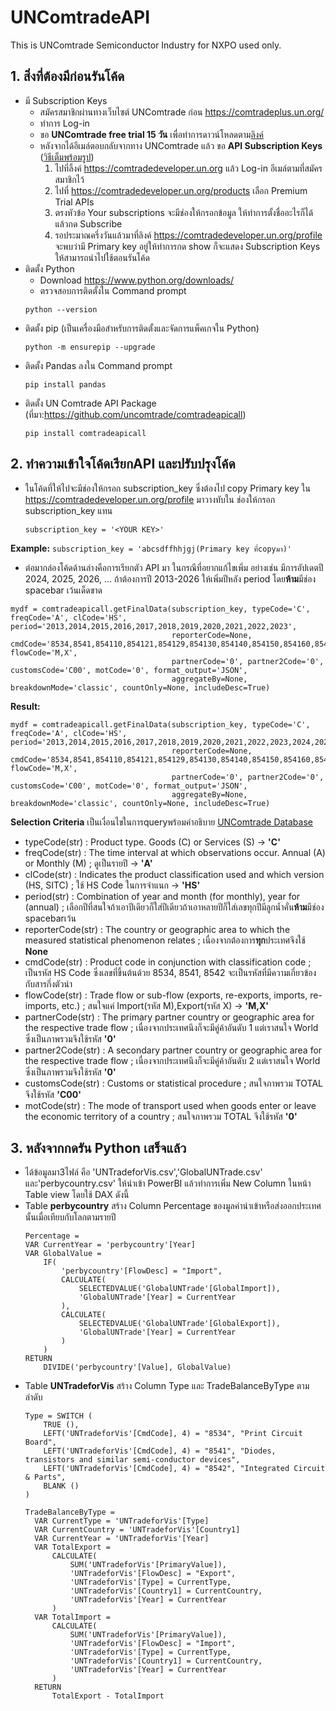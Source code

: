 # UNComtradeAPI
This is UNComtrade Semiconductor Industry for NXPO used only.
## 1. สิ่งที่ต้องมีก่อนรันโค้ด
- มี Subscription Keys
  - สมัครสมาชิกผ่านทางเว็บไซต์ UNComtrade ก่อน https://comtradeplus.un.org/
  - ทำการ Log-in
  - ขอ **UNComtrade free trial 15 วัน** เพื่อทำการดาวน์โหลดตาม[ลิงค์](https://comtradeplus.un.org/MyComtrade/TrialRequest)
  - หลังจากได้อีเมล์ตอบกลับจากทาง UNComtrade แล้ว ขอ **API Subscription Keys**  ([วิธีเต็มพร้อมรูป](https://uncomtrade.org/docs/api-subscription-keys/))
    1. ไปที่ลิ้งค์ https://comtradedeveloper.un.org แล้ว Log-in อีเมล์ตามที่สมัครสมาชิกไว้
    2. ไปที่ https://comtradedeveloper.un.org/products เลือก Premium Trial APIs
    3. ตรงหัวข้อ Your subscriptions จะมีช่องให้กรอกข้อมูล ให้ทำการตั้งชื่ออะไรก็ได้แล้วกด Subscribe
    4. รอประมาณครึ่งวันแล้วมาที่ลิงค์ https://comtradedeveloper.un.org/profile จะพบว่ามี Primary key อยู่ให้ทำการกด show ก็จะแสดง Subscription Keys ให้สามารถนำไปใช้ตอนรันโค้ด
- ติดตั้ง Python
  - Download https://www.python.org/downloads/
  - ตรวจสอบการติดตั้งใน Command prompt
  ```
  python --version
  ```
- ติดตั้ง pip (เป็นเครื่องมือสำหรับการติดตั้งและจัดการแพ็คเกจใน Python)
  ```
  python -m ensurepip --upgrade
  ```
- ติดตั้ง Pandas ลงใน Command prompt
  ```
  pip install pandas
  ```
- ติดตั้ง UN Comtrade API Package (ที่มา:https://github.com/uncomtrade/comtradeapicall)
  ```
  pip install comtradeapicall
  ```
## 2. ทำความเข้าใจโค้ดเรียกAPI และปรับปรุงโค้ด
  - ในโค้ดที่ให้ไปจะมีช่องให้กรอก subscription_key ซึ่งต้องไป copy Primary key ใน https://comtradedeveloper.un.org/profile มาวางทับใน ช่องให้กรอก subscription_key แทน
    ```
    subscription_key = '<YOUR KEY>'
    ```
   **Example:**
    ```
    subscription_key = 'abcsdffhhjgj(Primary key ที่copyมา)'
    ```
 - ต่อมากล่องโค้ดด้านล่างคือการเรียกตัว API มา ในกรณีที่อยากแก้ไขเพิ่ม อย่างเช่น มีการอัปเดตปี 2024, 2025, 2026, ... ถ้าต้องการปี 2013-2026 ให้เพิ่มปีหลัง period โดย**ห้าม**มีช่อง spacebar เว้นเด็ดขาด
  ```
  mydf = comtradeapicall.getFinalData(subscription_key, typeCode='C', freqCode='A', clCode='HS', period='2013,2014,2015,2016,2017,2018,2019,2020,2021,2022,2023',
                                      reporterCode=None, cmdCode='8534,8541,854110,854121,854129,854130,854140,854150,854160,854190,8542,854231,854232,854233,854239,854290,854141,854142,854143,854149,854151,854159', flowCode='M,X',
                                      partnerCode='0', partner2Code='0', customsCode='C00', motCode='0', format_output='JSON',
                                      aggregateBy=None, breakdownMode='classic', countOnly=None, includeDesc=True)
  ```
  **Result:**
  ```
  mydf = comtradeapicall.getFinalData(subscription_key, typeCode='C', freqCode='A', clCode='HS', period='2013,2014,2015,2016,2017,2018,2019,2020,2021,2022,2023,2024,2025,2026',
                                      reporterCode=None, cmdCode='8534,8541,854110,854121,854129,854130,854140,854150,854160,854190,8542,854231,854232,854233,854239,854290,854141,854142,854143,854149,854151,854159', flowCode='M,X',
                                      partnerCode='0', partner2Code='0', customsCode='C00', motCode='0', format_output='JSON',
                                      aggregateBy=None, breakdownMode='classic', countOnly=None, includeDesc=True)
  ```
  **Selection Criteria** เป็นเงื่อนไขในการqueryพร้อมคำอธิบาย [UNComtrade Database](https://comtradeplus.un.org/TradeFlow?Frequency=A&Flows=X&CommodityCodes=TOTAL&Partners=0&Reporters=all&period=2023&AggregateBy=none&BreakdownMode=plus)
   - typeCode(str) : Product type. Goods (C) or Services (S) -> **'C'**
   - freqCode(str) : The time interval at which observations occur. Annual (A) or Monthly (M) ; ดูเป็นรายปี -> **'A'**
   - clCode(str) : Indicates the product classification used and which version (HS, SITC) ; ใช้ HS Code ในการจำแนก -> **'HS'**
   - period(str) : Combination of year and month (for monthly), year for (annual) ; เลือกปีที่สนใจถ้าเอาปีเดียวก็ใส่ปีเดียวถ้าเอาหลายปีก็ใส่เลขทุกปีมีลูกน้ำคั่น**ห้าม**มีช่อง spacebarเว้น
   - reporterCode(str) : The country or geographic area to which the measured statistical phenomenon relates ; เนื่องจากต้องการ**ทุก**ประเทศจึงใช้ **None**
   - cmdCode(str) : Product code in conjunction with classification code ; เป็นรหัส HS Code ซึ่งเลขที่ขึ้นต้นด้วย 8534, 8541, 8542 จะเป็นรหัสที่มีความเกี่ยวข้องกับสารกึ่งตัวนำ
   - flowCode(str) : Trade flow or sub-flow (exports, re-exports, imports, re-imports, etc.) ; สนใจแค่ Import(รหัส M),Export(รหัส X) -> **'M,X'**
   - partnerCode(str) : The primary partner country or geographic area for the respective trade flow  ; เนื่องจากประเทศนึงก็จะมีคู่ค้าอันดับ 1 แต่เราสนใจ World ซึ่งเป็นภาพรวมจึงใช้รหัส **'0'**
   - partner2Code(str) : A secondary partner country or geographic area for the respective trade flow ; เนื่องจากประเทศนึงก็จะมีคู่ค้าอันดับ 2 แต่เราสนใจ World ซึ่งเป็นภาพรวมจึงใช้รหัส **'0'**
   - customsCode(str) : Customs or statistical procedure ; สนใจภาพรวม TOTAL จึงใช้รหัส **'C00'**
   - motCode(str) : The mode of transport used when goods enter or leave the economic territory of a country ; สนใจภาพรวม TOTAL จึงใช้รหัส **'0'**
## 3. หลังจากกดรัน Python เสร็จแล้ว
  - ได้ข้อมูลมา3ไฟล์ คือ 'UNTradeforVis.csv','GlobalUNTrade.csv' และ'perbycountry.csv' ให้นำเข้า PowerBI แล้วทำการเพิ่ม New Column ในหน้า Table view โดยใช้ DAX ดังนี้
  - Table **perbycountry** สร้าง Column Percentage ของมูลค่านำเข้าหรือส่งออกประเทศนั้นเมื่อเทียบกับโลกตามรายปี
    ```
    Percentage = 
    VAR CurrentYear = 'perbycountry'[Year]
    VAR GlobalValue = 
        IF(
            'perbycountry'[FlowDesc] = "Import",
            CALCULATE(
                SELECTEDVALUE('GlobalUNTrade'[GlobalImport]),
                'GlobalUNTrade'[Year] = CurrentYear
            ),
            CALCULATE(
                SELECTEDVALUE('GlobalUNTrade'[GlobalExport]),
                'GlobalUNTrade'[Year] = CurrentYear
            )
        )
    RETURN
        DIVIDE('perbycountry'[Value], GlobalValue)
    ```
  - Table **UNTradeforVis** สร้าง Column Type และ TradeBalanceByType ตามลำดับ
    ```
    Type = SWITCH (
        TRUE (),
        LEFT('UNTradeforVis'[CmdCode], 4) = "8534", "Print Circuit Board",
        LEFT('UNTradeforVis'[CmdCode], 4) = "8541", "Diodes, transistors and similar semi-conductor devices",
        LEFT('UNTradeforVis'[CmdCode], 4) = "8542", "Integrated Circuit & Parts",
        BLANK ()
    )
    ```
    ```
    TradeBalanceByType = 
      VAR CurrentType = 'UNTradeforVis'[Type]
      VAR CurrentCountry = 'UNTradeforVis'[Country1]
      VAR CurrentYear = 'UNTradeforVis'[Year]
      VAR TotalExport = 
          CALCULATE(
              SUM('UNTradeforVis'[PrimaryValue]),
              'UNTradeforVis'[FlowDesc] = "Export",
              'UNTradeforVis'[Type] = CurrentType,
              'UNTradeforVis'[Country1] = CurrentCountry,
              'UNTradeforVis'[Year] = CurrentYear
          )
      VAR TotalImport = 
          CALCULATE(
              SUM('UNTradeforVis'[PrimaryValue]),
              'UNTradeforVis'[FlowDesc] = "Import",
              'UNTradeforVis'[Type] = CurrentType,
              'UNTradeforVis'[Country1] = CurrentCountry,
              'UNTradeforVis'[Year] = CurrentYear
          )
      RETURN
          TotalExport - TotalImport
    ```
